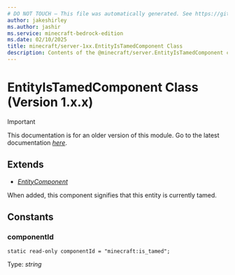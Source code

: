 ```yaml
---
# DO NOT TOUCH — This file was automatically generated. See https://github.com/mojang/minecraftapidocsgenerator to modify descriptions, examples, etc.
author: jakeshirley
ms.author: jashir
ms.service: minecraft-bedrock-edition
ms.date: 02/10/2025
title: minecraft/server-1xx.EntityIsTamedComponent Class
description: Contents of the @minecraft/server.EntityIsTamedComponent class (Version 1.x.x).
---
```

# EntityIsTamedComponent Class (Version 1.x.x)

> [!IMPORTANT]
> This documentation is for an older version of this module. Go to the latest documentation [*here*](../../../scriptapi/minecraft/server/EntityIsTamedComponent.md).

## Extends
- [*EntityComponent*](EntityComponent.md)

When added, this component signifies that this entity is currently tamed.

## Constants

### **componentId**
`static read-only componentId = "minecraft:is_tamed";`

Type: *string*
